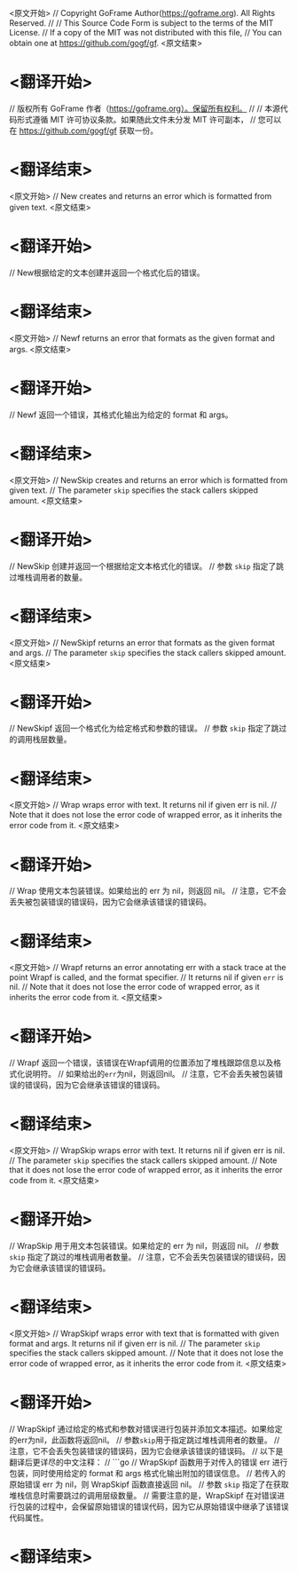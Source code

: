 
<原文开始>
// Copyright GoFrame Author(https://goframe.org). All Rights Reserved.
//
// This Source Code Form is subject to the terms of the MIT License.
// If a copy of the MIT was not distributed with this file,
// You can obtain one at https://github.com/gogf/gf.
<原文结束>

# <翻译开始>
// 版权所有 GoFrame 作者（https://goframe.org）。保留所有权利。
//
// 本源代码形式遵循 MIT 许可协议条款。如果随此文件未分发 MIT 许可副本，
// 您可以在 https://github.com/gogf/gf 获取一份。
# <翻译结束>


<原文开始>
// New creates and returns an error which is formatted from given text.
<原文结束>

# <翻译开始>
// New根据给定的文本创建并返回一个格式化后的错误。
# <翻译结束>


<原文开始>
// Newf returns an error that formats as the given format and args.
<原文结束>

# <翻译开始>
// Newf 返回一个错误，其格式化输出为给定的 format 和 args。
# <翻译结束>


<原文开始>
// NewSkip creates and returns an error which is formatted from given text.
// The parameter `skip` specifies the stack callers skipped amount.
<原文结束>

# <翻译开始>
// NewSkip 创建并返回一个根据给定文本格式化的错误。
// 参数 `skip` 指定了跳过堆栈调用者的数量。
# <翻译结束>


<原文开始>
// NewSkipf returns an error that formats as the given format and args.
// The parameter `skip` specifies the stack callers skipped amount.
<原文结束>

# <翻译开始>
// NewSkipf 返回一个格式化为给定格式和参数的错误。
// 参数 `skip` 指定了跳过的调用栈层数量。
# <翻译结束>


<原文开始>
// Wrap wraps error with text. It returns nil if given err is nil.
// Note that it does not lose the error code of wrapped error, as it inherits the error code from it.
<原文结束>

# <翻译开始>
// Wrap 使用文本包装错误。如果给出的 err 为 nil，则返回 nil。
// 注意，它不会丢失被包装错误的错误码，因为它会继承该错误的错误码。
# <翻译结束>


<原文开始>
// Wrapf returns an error annotating err with a stack trace at the point Wrapf is called, and the format specifier.
// It returns nil if given `err` is nil.
// Note that it does not lose the error code of wrapped error, as it inherits the error code from it.
<原文结束>

# <翻译开始>
// Wrapf 返回一个错误，该错误在Wrapf调用的位置添加了堆栈跟踪信息以及格式化说明符。
// 如果给出的`err`为nil，则返回nil。
// 注意，它不会丢失被包装错误的错误码，因为它会继承该错误的错误码。
# <翻译结束>


<原文开始>
// WrapSkip wraps error with text. It returns nil if given err is nil.
// The parameter `skip` specifies the stack callers skipped amount.
// Note that it does not lose the error code of wrapped error, as it inherits the error code from it.
<原文结束>

# <翻译开始>
// WrapSkip 用于用文本包装错误。如果给定的 err 为 nil，则返回 nil。
// 参数 `skip` 指定了跳过的堆栈调用者数量。
// 注意，它不会丢失包装错误的错误码，因为它会继承该错误的错误码。
# <翻译结束>


<原文开始>
// WrapSkipf wraps error with text that is formatted with given format and args. It returns nil if given err is nil.
// The parameter `skip` specifies the stack callers skipped amount.
// Note that it does not lose the error code of wrapped error, as it inherits the error code from it.
<原文结束>

# <翻译开始>
// WrapSkipf 通过给定的格式和参数对错误进行包装并添加文本描述。如果给定的err为nil，此函数将返回nil。
// 参数`skip`用于指定跳过堆栈调用者的数量。
// 注意，它不会丢失包装错误的错误码，因为它会继承该错误的错误码。
// 以下是翻译后更详尽的中文注释：
// ```go
// WrapSkipf 函数用于对传入的错误 err 进行包装，同时使用给定的 format 和 args 格式化输出附加的错误信息。
// 若传入的原始错误 err 为 nil，则 WrapSkipf 函数直接返回 nil。
// 参数 `skip` 指定了在获取堆栈信息时需要跳过的调用层级数量。
// 需要注意的是，WrapSkipf 在对错误进行包装的过程中，会保留原始错误的错误代码，因为它从原始错误中继承了该错误代码属性。
# <翻译结束>

